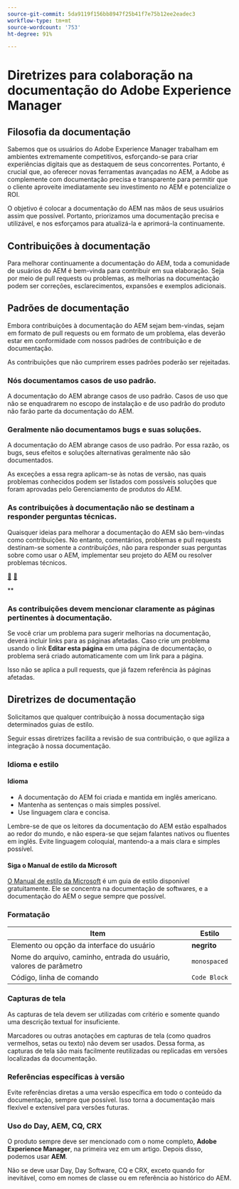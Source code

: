 ```yaml
---
source-git-commit: 5da9119f156bb8947f25b41f7e75b12ee2eadec3
workflow-type: tm+mt
source-wordcount: '753'
ht-degree: 91%

---
```

# Diretrizes para colaboração na documentação do Adobe Experience Manager

## Filosofia da documentação

Sabemos que os usuários do Adobe Experience Manager trabalham em ambientes extremamente competitivos, esforçando-se para criar experiências digitais que as destaquem de seus concorrentes. Portanto, é crucial que, ao oferecer novas ferramentas avançadas no AEM, a Adobe as complemente com documentação precisa e transparente para permitir que o cliente aproveite imediatamente seu investimento no AEM e potencialize o ROI.

O objetivo é colocar a documentação do AEM nas mãos de seus usuários assim que possível. Portanto, priorizamos uma documentação precisa e utilizável, e nos esforçamos para atualizá-la e aprimorá-la continuamente.

## Contribuições à documentação

Para melhorar continuamente a documentação do AEM, toda a comunidade de usuários do AEM é bem-vinda para contribuir em sua elaboração. Seja por meio de pull requests ou problemas, as melhorias na documentação podem ser correções, esclarecimentos, expansões e exemplos adicionais.

## Padrões de documentação

Embora contribuições à documentação do AEM sejam bem-vindas, sejam em formato de pull requests ou em formato de um problema, elas deverão estar em conformidade com nossos padrões de contribuição e de documentação.

As contribuições que não cumprirem esses padrões poderão ser rejeitadas.

### Nós documentamos casos de uso padrão.

A documentação do AEM abrange casos de uso padrão. Casos de uso que não se enquadrarem no escopo de instalação e de uso padrão do produto não farão parte da documentação do AEM.

### Geralmente não documentamos bugs e suas soluções.

A documentação do AEM abrange casos de uso padrão. Por essa razão, os bugs, seus efeitos e soluções alternativas geralmente não são documentados.

As exceções a essa regra aplicam-se às notas de versão, nas quais problemas conhecidos podem ser listados com possíveis soluções que foram aprovadas pelo Gerenciamento de produtos do AEM.

### As contribuições à documentação não se destinam a responder perguntas técnicas.

Quaisquer ideias para melhorar a documentação do AEM são bem-vindas como contribuições. No entanto, comentários, problemas e pull requests destinam-se somente a *contribuições*, não para responder suas perguntas sobre como usar o AEM, implementar seu projeto do AEM ou resolver problemas técnicos.

[&#128279;](https://experienceleague.adobe.com/pt-br?support-solution=Experience+Manager#home) [&#128279;](https://experienceleaguecommunities.adobe.com/t5/adobe-experience-manager/ct-p/adobe-experience-manager-community?profile.language=pt)

**&#x200B;**&#x200B;**

### As contribuições devem mencionar claramente as páginas pertinentes à documentação.

Se você criar um problema para sugerir melhorias na documentação, deverá incluir links para as páginas afetadas. Caso crie um problema usando o link **Editar esta página** em uma página de documentação, o problema será criado automaticamente com um link para a página.

Isso não se aplica a pull requests, que já fazem referência às páginas afetadas.

## Diretrizes de documentação

Solicitamos que qualquer contribuição à nossa documentação siga determinados guias de estilo.

Seguir essas diretrizes facilita a revisão de sua contribuição, o que agiliza a integração à nossa documentação.

### Idioma e estilo

#### Idioma

* A documentação do AEM foi criada e mantida em inglês americano.
* Mantenha as sentenças o mais simples possível.
* Use linguagem clara e concisa.

Lembre-se de que os leitores da documentação do AEM estão espalhados ao redor do mundo, e não espera-se que sejam falantes nativos ou fluentes em inglês. Evite linguagem coloquial, mantendo-a a mais clara e simples possível.

#### Siga o Manual de estilo da Microsoft

[O Manual de estilo da Microsoft](https://docs.microsoft.com/pt-br/style-guide/welcome/) é um guia de estilo disponível gratuitamente. Ele se concentra na documentação de softwares, e a documentação do AEM o segue sempre que possível.

### Formatação

| Item | Estilo |
|---|---|
| Elemento ou opção da interface do usuário | **negrito** |
| Nome do arquivo, caminho, entrada do usuário, valores de parâmetro | `monospaced` |
| Código, linha de comando | ```Code Block``` |

### Capturas de tela

As capturas de tela devem ser utilizadas com critério e somente quando uma descrição textual for insuficiente.

Marcadores ou outras anotações em capturas de tela (como quadros vermelhos, setas ou texto) não devem ser usados. Dessa forma, as capturas de tela são mais facilmente reutilizadas ou replicadas em versões localizadas da documentação.

### Referências específicas à versão

Evite referências diretas a uma versão específica em todo o conteúdo da documentação, sempre que possível. Isso torna a documentação mais flexível e extensível para versões futuras.

### Uso do Day, AEM, CQ, CRX

O produto sempre deve ser mencionado com o nome completo, **Adobe Experience Manager**, na primeira vez em um artigo. Depois disso, podemos usar **AEM**.

Não se deve usar Day, Day Software, CQ e CRX, exceto quando for inevitável, como em nomes de classe ou em referência ao histórico do AEM.
